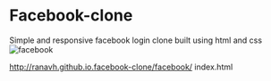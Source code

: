 # Facebook-clone
Simple and responsive facebook login  clone built using html and css
![facebook](https://user-images.githubusercontent.com/109617226/186078083-157189f5-169c-4bf1-9628-f503d1656947.jpg)

http://ranavh.github.io.facebook-clone/facebook/
index.html
